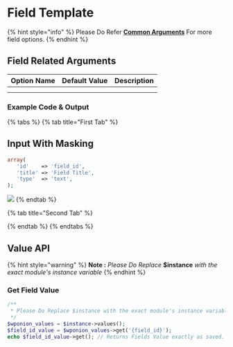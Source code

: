 # Field Template

{% hint style="info" %}
Please Do Refer [**Common Arguments**](https://wponion.gitbook.io/docs/fields) For more field options.
{% endhint %}

## Field Related Arguments

| **Option Name** | **Default Value** | **Description** |
| :--- | :--- | :--- |
|  |  |  |
|  |  |  |

### Example Code & Output

{% tabs %}
{% tab title="First Tab" %}
## Input With Masking

```php
array(
   'id'    => 'field_id',
   'title' => 'Field Title',
   'type'  => 'text',
);
```

![](../../.gitbook/assets/wponion-gif-logo.gif)
{% endtab %}

{% tab title="Second Tab" %}

{% endtab %}
{% endtabs %}

## Value API

{% hint style="warning" %}
**Note :**  _Please Do Replace_ **$instance** _with the exact module's instance variable_
{% endhint %}

### Get Field Value

```php
/**
 * Please Do Replace $instance with the exact module's instance variable
 */
$wponion_values = $instance->values();
$field_id_value = $wponion_values->get('{field_id}');
echo $field_id_value->get(); // Returns Fields Value exactly as saved.
```



